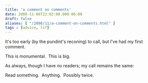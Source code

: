 ```yaml
---
title: 'a comment on comments'
date: 2008-11-06T22:02:00.000-06:00
draft: false
aliases: [ "/2008/11/a-comment-on-comments.html" ]
tags : [advice, lif]
---
```


It's too early (by the pundint's reconing) to call, but I've had my first comment.  
  
This is monumental.  This is big.  
  
As always, though I have no readers; my call remains the same:  
  
Read something.  Anything.  Possibly twice.